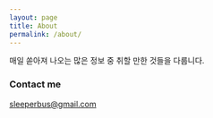 ```yaml
---
layout: page
title: About
permalink: /about/
---
```


매일 쏟아져 나오는 많은 정보 중 취할 만한 것들을 다룹니다.

### Contact me

[sleeperbus@gmail.com](mailto:sleeperbus@gmail.com)

